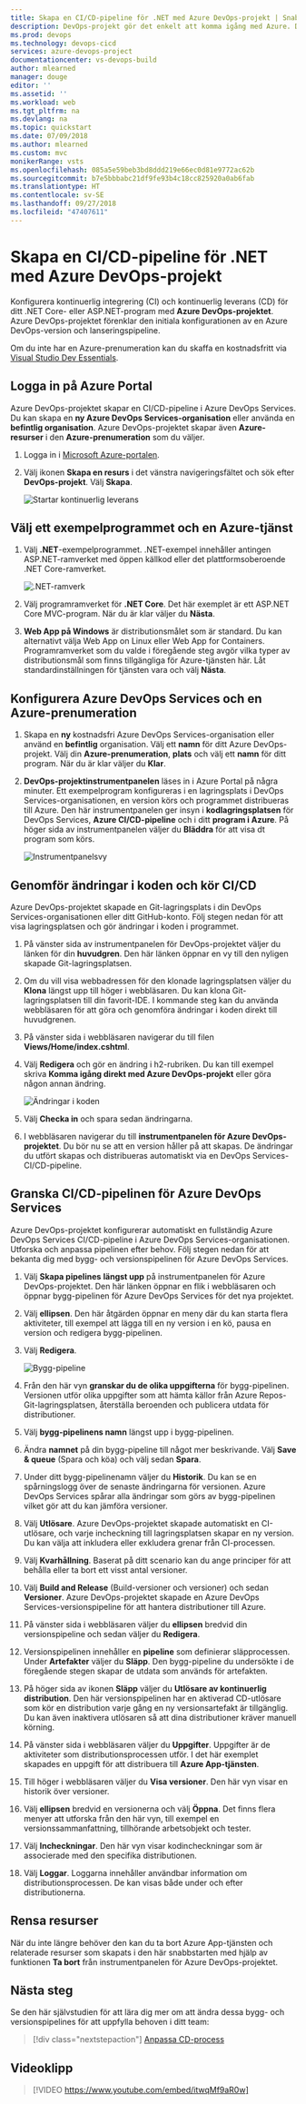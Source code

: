 ```yaml
---
title: Skapa en CI/CD-pipeline för .NET med Azure DevOps-projekt | Snabbstart
description: DevOps-projekt gör det enkelt att komma igång med Azure. Det hjälper dig att starta en .NET-app på en Azure-tjänst med några enkla få steg.
ms.prod: devops
ms.technology: devops-cicd
services: azure-devops-project
documentationcenter: vs-devops-build
author: mlearned
manager: douge
editor: ''
ms.assetid: ''
ms.workload: web
ms.tgt_pltfrm: na
ms.devlang: na
ms.topic: quickstart
ms.date: 07/09/2018
ms.author: mlearned
ms.custom: mvc
monikerRange: vsts
ms.openlocfilehash: 085a5e59beb3bd8ddd219e66ec0d81e9772ac62b
ms.sourcegitcommit: b7e5bbbabc21df9fe93b4c18cc825920a0ab6fab
ms.translationtype: HT
ms.contentlocale: sv-SE
ms.lasthandoff: 09/27/2018
ms.locfileid: "47407611"
---
```

# <a name="create-a-cicd-pipeline-for-net-with-the-azure-devops-project"></a>Skapa en CI/CD-pipeline för .NET med Azure DevOps-projekt

Konfigurera kontinuerlig integrering (CI) och kontinuerlig leverans (CD) för ditt .NET Core- eller ASP.NET-program med **Azure DevOps-projektet**.  Azure DevOps-projektet förenklar den initiala konfigurationen av en Azure DevOps-version och lanseringspipeline.

Om du inte har en Azure-prenumeration kan du skaffa en kostnadsfritt via [Visual Studio Dev Essentials](https://visualstudio.microsoft.com/dev-essentials/).

## <a name="sign-in-to-the-azure-portal"></a>Logga in på Azure Portal

Azure DevOps-projektet skapar en CI/CD-pipeline i Azure DevOps Services.  Du kan skapa en **ny Azure DevOps Services-organisation** eller använda en **befintlig organisation**.  Azure DevOps-projektet skapar även **Azure-resurser** i den **Azure-prenumeration** som du väljer.

1. Logga in i [Microsoft Azure-portalen](https://portal.azure.com).

1. Välj ikonen **Skapa en resurs** i det vänstra navigeringsfältet och sök efter **DevOps-projekt**.  Välj **Skapa**.

    ![Startar kontinuerlig leverans](_img/azure-devops-project-aspnet-core/fullbrowser.png)

## <a name="select-a-sample-application-and-azure-service"></a>Välj ett exempelprogrammet och en Azure-tjänst

1. Välj **.NET**-exempelprogrammet.  .NET-exempel innehåller antingen ASP.NET-ramverket med öppen källkod eller det plattformsoberoende .NET Core-ramverket.

    ![.NET-ramverk](_img/azure-devops-project-aspnet-core/chooselanguagedotnet.png)

1. Välj programramverket för **.NET Core**.  Det här exemplet är ett ASP.NET Core MVC-program. När du är klar väljer du **Nästa**.

1. **Web App på Windows** är distributionsmålet som är standard.  Du kan alternativt välja Web App on Linux eller Web App for Containers.  Programramverket som du valde i föregående steg avgör vilka typer av distributionsmål som finns tillgängliga för Azure-tjänsten här.  Låt standardinställningen för tjänsten vara och välj **Nästa**.

## <a name="configure-azure-devops-services-and-an-azure-subscription"></a>Konfigurera Azure DevOps Services och en Azure-prenumeration 

1. Skapa en **ny** kostnadsfri Azure DevOps Services-organisation eller använd en **befintlig** organisation.  Välj ett **namn** för ditt Azure DevOps-projekt.  Välj din **Azure-prenumeration**, **plats** och välj ett **namn** för ditt program.  När du är klar väljer du **Klar**.

1. **DevOps-projektinstrumentpanelen** läses in i Azure Portal på några minuter.  Ett exempelprogram konfigureras i en lagringsplats i DevOps Services-organisationen, en version körs och programmet distribueras till Azure.  Den här instrumentpanelen ger insyn i **kodlagringsplatsen** för DevOps Services, **Azure CI/CD-pipeline** och i ditt **program i Azure**.  På höger sida av instrumentpanelen väljer du **Bläddra** för att visa dt program som körs.

    ![Instrumentpanelsvy](_img/azure-devops-project-aspnet-core/dashboardnopreview.png) 

## <a name="commit-code-changes-and-execute-cicd"></a>Genomför ändringar i koden och kör CI/CD

Azure DevOps-projektet skapade en Git-lagringsplats i din DevOps Services-organisationen eller ditt GitHub-konto.  Följ stegen nedan för att visa lagringsplatsen och gör ändringar i koden i programmet.

1. På vänster sida av instrumentpanelen för DevOps-projektet väljer du länken för din **huvudgren**.  Den här länken öppnar en vy till den nyligen skapade Git-lagringsplatsen.

1. Om du vill visa webbadressen för den klonade lagringsplatsen väljer du **Klona** längst upp till höger i webbläsaren. Du kan klona Git-lagringsplatsen till din favorit-IDE.  I kommande steg kan du använda webbläsaren för att göra och genomföra ändringar i koden direkt till huvudgrenen.

1. På vänster sida i webbläsaren navigerar du till filen **Views/Home/index.cshtml**.

1. Välj **Redigera** och gör en ändring i h2-rubriken.  Du kan till exempel skriva **Komma igång direkt med Azure DevOps-projekt** eller göra någon annan ändring.

    ![Ändringar i koden](_img/azure-devops-project-aspnet-core/codechange.png)

1. Välj **Checka in** och spara sedan ändringarna.

1. I webbläsaren navigerar du till **instrumentpanelen för Azure DevOps-projektet**.  Du bör nu se att en version håller på att skapas.  De ändringar du utfört skapas och distribueras automatiskt via en DevOps Services-CI/CD-pipeline.

## <a name="examine-the-azure-devops-services-cicd-pipeline"></a>Granska CI/CD-pipelinen för Azure DevOps Services

Azure DevOps-projektet konfigurerar automatiskt en fullständig Azure DevOps Services CI/CD-pipeline i Azure DevOps Services-organisationen.  Utforska och anpassa pipelinen efter behov.  Följ stegen nedan för att bekanta dig med bygg- och versionspipelinen för Azure DevOps Services.

1. Välj **Skapa pipelines** **längst upp** på instrumentpanelen för Azure DevOps-projektet.  Den här länken öppnar en flik i webbläsaren och öppnar bygg-pipelinen för Azure DevOps Services för det nya projektet.

1. Välj **ellipsen**.  Den här åtgärden öppnar en meny där du kan starta flera aktiviteter, till exempel att lägga till en ny version i en kö, pausa en version och redigera bygg-pipelinen.

1. Välj **Redigera**.

    ![Bygg-pipeline](_img/azure-devops-project-aspnet-core/builddef.png)

1. Från den här vyn **granskar du de olika uppgifterna** för bygg-pipelinen.  Versionen utför olika uppgifter som att hämta källor från Azure Repos-Git-lagringsplatsen, återställa beroenden och publicera utdata för distributioner.

1. Välj **bygg-pipelinens namn** längst upp i bygg-pipelinen.

1. Ändra **namnet** på din bygg-pipeline till något mer beskrivande.  Välj **Save & queue** (Spara och köa) och välj sedan **Spara**.

1. Under ditt bygg-pipelinenamn väljer du **Historik**.  Du kan se en spårningslogg över de senaste ändringarna för versionen.  Azure DevOps Services spårar alla ändringar som görs av bygg-pipelinen vilket gör att du kan jämföra versioner.

1. Välj **Utlösare**.  Azure DevOps-projektet skapade automatiskt en CI-utlösare, och varje incheckning till lagringsplatsen skapar en ny version.  Du kan välja att inkludera eller exkludera grenar från CI-processen.

1. Välj **Kvarhållning**.  Baserat på ditt scenario kan du ange principer för att behålla eller ta bort ett visst antal versioner.

1. Välj **Build and Release** (Build-versioner och versioner) och sedan **Versioner**.  Azure DevOps-projektet skapade en Azure DevOps Services-versionspipeline för att hantera distributioner till Azure.

1. På vänster sida i webbläsaren väljer du **ellipsen** bredvid din versionspipeline och sedan väljer du **Redigera**.

1. Versionspipelinen innehåller en **pipeline** som definierar släpprocessen.  Under **Artefakter** väljer du **Släpp**.  Den bygg-pipeline du undersökte i de föregående stegen skapar de utdata som används för artefakten. 

1. På höger sida av ikonen **Släpp** väljer du **Utlösare av kontinuerlig distribution**.  Den här versionspipelinen har en aktiverad CD-utlösare som kör en distribution varje gång en ny versionsartefakt är tillgänglig.  Du kan även inaktivera utlösaren så att dina distributioner kräver manuell körning. 

1. På vänster sida i webbläsaren väljer du **Uppgifter**.  Uppgifter är de aktiviteter som distributionsprocessen utför.  I det här exemplet skapades en uppgift för att distribuera till **Azure App-tjänsten**.

1. Till höger i webbläsaren väljer du **Visa versioner**.  Den här vyn visar en historik över versioner.

1. Välj **ellipsen** bredvid en versionerna och välj **Öppna**.  Det finns flera menyer att utforska från den här vyn, till exempel en versionssammanfattning, tillhörande arbetsobjekt och tester.

1. Välj **Incheckningar**.  Den här vyn visar kodincheckningar som är associerade med den specifika distributionen. 

1. Välj **Loggar**.  Loggarna innehåller användbar information om distributionsprocessen.  De kan visas både under och efter distributionerna.

## <a name="clean-up-resources"></a>Rensa resurser

När du inte längre behöver den kan du ta bort Azure App-tjänsten och relaterade resurser som skapats i den här snabbstarten med hjälp av funktionen **Ta bort** från instrumentpanelen för Azure DevOps-projektet.

## <a name="next-steps"></a>Nästa steg

Se den här självstudien för att lära dig mer om att ändra dessa bygg- och versionspipelines för att uppfylla behoven i ditt team:

> [!div class="nextstepaction"]
> [Anpassa CD-process](https://docs.microsoft.com/azure/devops/pipelines/release/define-multistage-release-process?view=vsts)

## <a name="videos"></a>Videoklipp

> [!VIDEO https://www.youtube.com/embed/itwqMf9aR0w]

